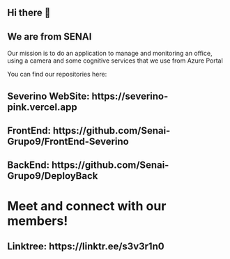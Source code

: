 ## Hi there 👋

<h2>We are from SENAI</h2>
<span>Our mission is to do an application to manage and monitoring an office, using a camera and some cognitive services that we use from Azure Portal</span>

<span> You can find our repositories here: </span>
<h2> Severino WebSite: https://severino-pink.vercel.app </h2>
<h2> FrontEnd: https://github.com/Senai-Grupo9/FrontEnd-Severino </h2>
<h2> BackEnd: https://github.com/Senai-Grupo9/DeployBack </h2>

<h1> Meet and connect with our members! </h1>
<h2> Linktree: https://linktr.ee/s3v3r1n0 </h2>
<!--

**Here are some ideas to get you started:**

🙋‍♀️ A short introduction - what is your organization all about?
🌈 Contribution guidelines - how can the community get involved?
👩‍💻 Useful resources - where can the community find your docs? Is there anything else the community should know?
🍿 Fun facts - what does your team eat for breakfast?
🧙 Remember, you can do mighty things with the power of [Markdown](https://docs.github.com/github/writing-on-github/getting-started-with-writing-and-formatting-on-github/basic-writing-and-formatting-syntax)
-->
